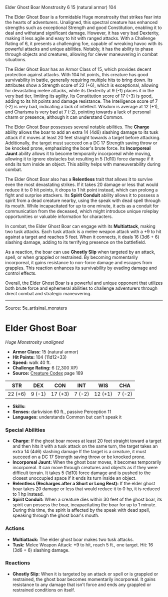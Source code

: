 <MonsterName/>Elder Ghost Boar</MonsterName>
<CreatureType/>Monstrosity</CreatureType>
<CR/>6</CR>
<AC/>15 (natural armor)</AC>
<HP/>104</HP>
<summary>The Elder Ghost Boar is a formidable Huge monstrosity that strikes fear into the hearts of adventurers. Unaligned, this spectral creature has enhanced strengths such as exceptional Strength and good Constitution, enabling it to deal and withstand significant damage. However, it has very bad Dexterity, making it less agile and easy to hit with ranged attacks. With a Challenge Rating of 6, it presents a challenging foe, capable of wreaking havoc with its powerful attacks and unique abilities. Notably, it has the ability to phase through objects and creatures, allowing for clever maneuvering in combat situations.</summary>

<detail>

The Elder Ghost Boar has an Armor Class of 15, which provides decent protection against attacks. With 104 hit points, this creature has good survivability in battle, generally requiring multiple hits to bring down. Its attributes show a Strength score of 22 (+6), which is exceptional, allowing for devastating melee attacks, while its Dexterity at 9 (-1) places it in the very bad tier, limiting its agility. Its Constitution score of 17 (+3) is good, adding to its hit points and damage resistance. The Intelligence score of 7 (-2) is very bad, indicating a lack of intellect. Wisdom is average at 12 (+1), and Charisma is very bad at 7 (-2), pointing towards a lack of personal charm or presence, although it can understand Common.

The Elder Ghost Boar possesses several notable abilities. The **Charge** ability allows the boar to add an extra 14 (4d6) slashing damage to its tusk attack if it moves at least 20 feet straight towards a target before attacking. Additionally, the target must succeed on a DC 17 Strength saving throw or be knocked prone, emphasizing the boar's brute force. Its **Incorporeal Jaunt** ability allows it to become temporarily incorporeal while moving, allowing it to ignore obstacles but resulting in 5 (1d10) force damage if it ends its turn inside an object. This ability helps with maneuverability during combat.

The Elder Ghost Boar also has a **Relentless** trait that allows it to survive even the most devastating strikes. If it takes 20 damage or less that would reduce it to 0 hit points, it drops to 1 hit point instead, which can prolong a fight and surprise attackers. Its **Spirit Conduit** ability allows it to possess a spirit from a dead creature nearby, using the speak with dead spell through its mouth. While incapacitated for up to one minute, it acts as a conduit for communication from the deceased, which might introduce unique roleplay opportunities or valuable information for characters.

In combat, the Elder Ghost Boar can engage with its **Multiattack**, making two tusk attacks. Each tusk attack is a melee weapon attack with a +9 to hit against a target and reaches 5 feet. When it connects, it deals 16 (3d6 + 6) slashing damage, adding to its terrifying presence on the battlefield.

As a reaction, the boar can use **Ghostly Slip** when targeted by an attack, spell, or when grappled or restrained. By becoming momentarily incorporeal, it gains resistance to non-force damage and escapes from grapples. This reaction enhances its survivability by evading damage and control effects.

Overall, the Elder Ghost Boar is a powerful and unique opponent that utilizes both brute force and ephemeral abilities to challenge adventurers through direct combat and strategic maneuvering.</detail>



---

Source: 5e_artisinal_monsters

# Elder Ghost Boar

*Huge* *Monstrosity* *unaligned*

- **Armor Class:** 15 (natural armor)
- **Hit Points:** 104 (11d12+33)
- **Speed:** walk 40 ft.
- **Challenge Rating:** 6 (2,300 XP)
- **Source:** [Creature Codex](https://koboldpress.com/kpstore/product/creature-codex-for-5th-edition-dnd) page 169

| STR | DEX | CON | INT | WIS | CHA |
| --- | --- | --- | --- | --- | --- |
| 22 (+6) | 9 (-1) | 17 (+3) | 7 (-2) | 12 (+1) | 7 (-2) |

- **Skills:** 
- **Senses:** darkvision 60 ft., passive Perception 11
- **Languages:** understands Common but can't speak it

### Special Abilities

- **Charge:** If the ghost boar moves at least 20 feet straight toward a target and then hits it with a tusk attack on the same turn, the target takes an extra 14 (4d6) slashing damage If the target is a creature, it must succeed on a DC 17 Strength saving throw or be knocked prone.
- **Incorporeal Jaunt:** When the ghost boar moves, it becomes temporarily incorporeal. It can move through creatures and objects as if they were difficult terrain. It takes 5 (1d10) force damage and is pushed to the closest unoccupied space if it ends its turn inside an object.
- **Relentless (Recharges after a Short or Long Rest):** If the elder ghost boar takes 20 damage or less that would reduce it to 0 hp, it is reduced to 1 hp instead.
- **Spirit Conduit:** When a creature dies within 30 feet of the ghost boar, its spirit can possess the boar, incapacitating the boar for up to 1 minute. During this time, the spirit is affected by the speak with dead spell, speaking through the ghost boar's mouth.

### Actions

- **Multiattack:** The elder ghost boar makes two tusk attacks.
- **Tusk:** Melee Weapon Attack: +9 to hit, reach 5 ft., one target. Hit: 16 (3d6 + 6) slashing damage.

### Reactions

- **Ghostly Slip:** When it is targeted by an attack or spell or is grappled or restrained, the ghost boar becomes momentarily incorporeal. It gains resistance to any damage that isn't force and ends any grappled or restrained conditions on itself.




